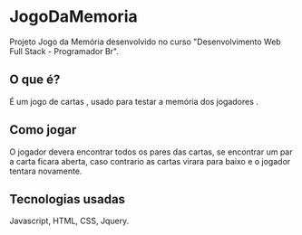 # JogoDaMemoria
Projeto Jogo da Memória desenvolvido no curso "Desenvolvimento Web Full Stack - Programador Br".

## O que é?
É um jogo de cartas , usado para testar a memória dos jogadores .

## Como jogar
O jogador devera encontrar todos os pares das cartas, se encontrar um par a carta ficara aberta, caso contrario as cartas virara para baixo  e o jogador  tentara novamente.

## Tecnologias usadas
Javascript,
HTML,
CSS,
Jquery.

